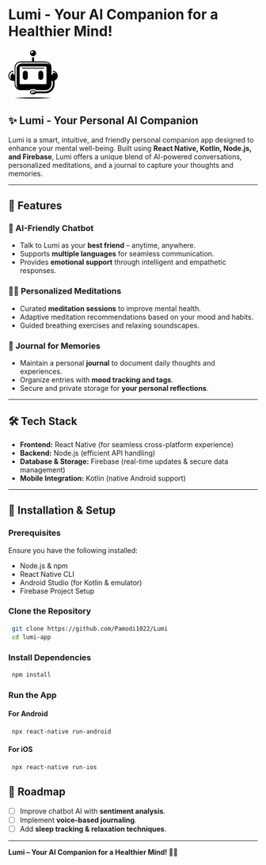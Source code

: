 # Lumi - Your AI Companion for a Healthier Mind!

![Lumi Logo](Frontend/assets/robot.png) <!-- Replace with actual logo path -->

## ✨ Lumi - Your Personal AI Companion
Lumi is a smart, intuitive, and friendly personal companion app designed to enhance your mental well-being. Built using **React Native, Kotlin, Node.js, and Firebase**, Lumi offers a unique blend of AI-powered conversations, personalized meditations, and a journal to capture your thoughts and memories.

---

## 🌟 Features

### 🤖 AI-Friendly Chatbot
- Talk to Lumi as your **best friend** – anytime, anywhere.
- Supports **multiple languages** for seamless communication.
- Provides **emotional support** through intelligent and empathetic responses.

### 🧘‍♂️ Personalized Meditations
- Curated **meditation sessions** to improve mental health.
- Adaptive meditation recommendations based on your mood and habits.
- Guided breathing exercises and relaxing soundscapes.

### 📖 Journal for Memories
- Maintain a personal **journal** to document daily thoughts and experiences.
- Organize entries with **mood tracking and tags**.
- Secure and private storage for **your personal reflections**.

---

## 🛠️ Tech Stack

- **Frontend:** React Native (for seamless cross-platform experience)
- **Backend:** Node.js (efficient API handling)
- **Database & Storage:** Firebase (real-time updates & secure data management)
- **Mobile Integration:** Kotlin (native Android support)

---

## 🚀 Installation & Setup

### Prerequisites
Ensure you have the following installed:
- Node.js & npm
- React Native CLI
- Android Studio (for Kotlin & emulator)
- Firebase Project Setup

### Clone the Repository
```sh
 git clone https://github.com/Pamodi1022/Lumi
 cd lumi-app
```

### Install Dependencies
```sh
 npm install
```

### Run the App
#### For Android
```sh
 npx react-native run-android
```
#### For iOS
```sh
 npx react-native run-ios
```

## 📌 Roadmap
- [ ] Improve chatbot AI with **sentiment analysis**.
- [ ] Implement **voice-based journaling**.
- [ ] Add **sleep tracking & relaxation techniques**.

---
**Lumi – Your AI Companion for a Healthier Mind! 🌿💙**
